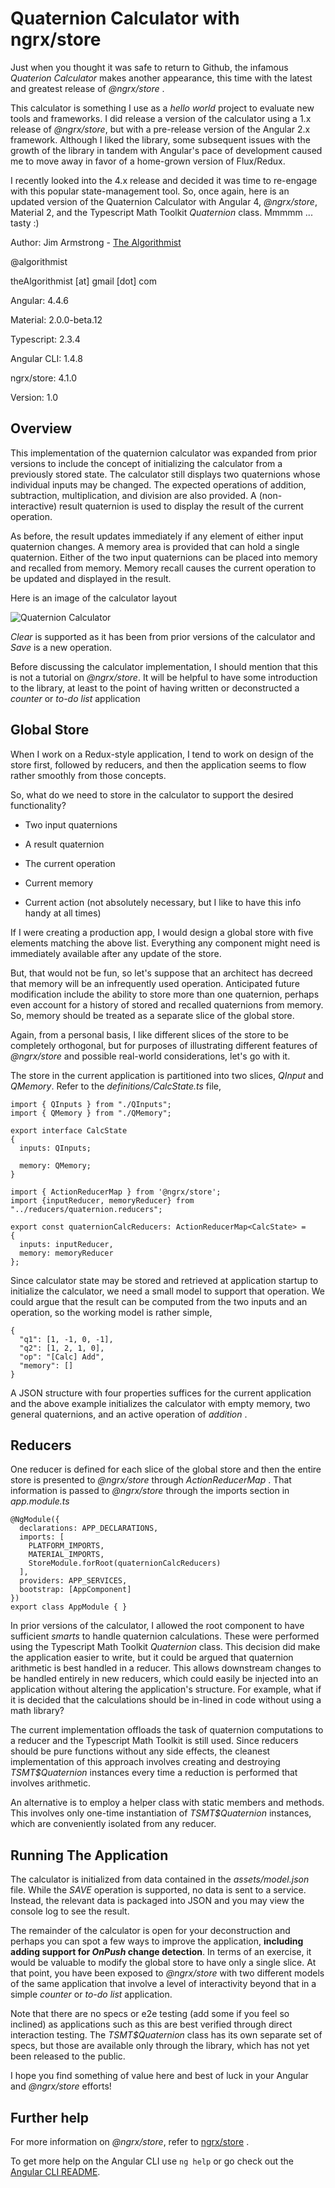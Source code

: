 # Quaternion Calculator with ngrx/store

Just when you thought it was safe to return to Github, the infamous _Quaterion Calculator_ makes another appearance, this time with the latest and greatest release of _@ngrx/store_ .  

This calculator is something I use as a _hello world_ project to evaluate new tools and frameworks.  I did release a version of the calculator using a 1.x release of _@ngrx/store_, but with a pre-release version of the Angular 2.x framework.  Although I liked the library, some subsequent issues with the growth of the library in tandem with Angular's pace of development caused me to move away in favor of a home-grown version of Flux/Redux.

I recently looked into the 4.x release and decided it was time to re-engage with this popular state-management tool.  So, once again, here is an updated version of the Quaternion Calculator with Angular 4, _@ngrx/store_, Material 2, and the Typescript Math Toolkit _Quaternion_ class.  Mmmmm ... tasty :)
 

Author:  Jim Armstrong - [The Algorithmist](https://www.linkedin.com/in/jimarmstrong)

@algorithmist

theAlgorithmist [at] gmail [dot] com

Angular: 4.4.6

Material: 2.0.0-beta.12

Typescript: 2.3.4

Angular CLI: 1.4.8

ngrx/store: 4.1.0

Version: 1.0

## Overview

This implementation of the quaternion calculator was expanded from prior versions to include the concept of initializing the calculator from a previously stored state.  The calculator still displays two quaternions whose individual inputs may be changed.  The expected operations of addition, subtraction, multiplication, and division are also provided.  A (non-interactive) result quaternion is used to display the result of the current operation.

As before, the result updates immediately if any element of either input quaternion changes.  A memory area is provided that can hold a single quaternion.  Either of the two input quaternions can be placed into memory and recalled from memory.  Memory recall causes the current operation to be updated and displayed in the result.

Here is an image of the calculator layout

![Quaternion Calculator](http://algorithmist.net/image/qc.png "Quaternion Calculator")

_Clear_ is supported as it has been from prior versions of the calculator and _Save_ is a new operation.

Before discussing the calculator implementation, I should mention that this is not a tutorial on _@ngrx/store_.  It will be helpful to have some introduction to the library, at least to the point of having written or deconstructed a _counter_ or _to-do list_ application


## Global Store

When I work on a Redux-style application, I tend to work on design of the store first, followed by reducers, and then the application seems to flow rather smoothly from those concepts.

So, what do we need to store in the calculator to support the desired functionality?

* Two input quaternions

* A result quaternion

* The current operation

* Current memory

* Current action (not absolutely necessary, but I like to have this info handy at all times)

If I were creating a production app, I would design a global store with five elements matching the above list.  Everything any component might need is immediately available after any update of the store.

But, that would not be fun, so let's suppose that an architect has decreed that memory will be an infrequently used operation.  Anticipated future modification include the ability to store more than one quaternion, perhaps even account for a history of stored and recalled quaternions from memory.  So, memory should be treated as a separate slice of the global store.

Again, from a personal basis, I like different slices of the store to be completely orthogonal, but for purposes of illustrating different features of _@ngrx/store_ and possible real-world considerations, let's go with it.

The store in the current application is partitioned into two slices, _QInput_ and _QMemory_.  Refer to the _definitions/CalcState.ts_ file,

```
import { QInputs } from "./QInputs";
import { QMemory } from "./QMemory";

export interface CalcState
{
  inputs: QInputs;

  memory: QMemory;
}

import { ActionReducerMap } from '@ngrx/store';
import {inputReducer, memoryReducer} from "../reducers/quaternion.reducers";

export const quaternionCalcReducers: ActionReducerMap<CalcState> =
{
  inputs: inputReducer,
  memory: memoryReducer
};
```

Since calculator state may be stored and retrieved at application startup to initialize the calculator, we need a small model to support that operation.  We could argue that the result can be computed from the two inputs and an operation, so the working model is rather simple,

```
{
  "q1": [1, -1, 0, -1],
  "q2": [1, 2, 1, 0],
  "op": "[Calc] Add",
  "memory": []
}
```

A JSON structure with four properties suffices for the current application and the above example initializes the calculator with empty memory, two general quaternions, and an active operation of _addition_ .


## Reducers

One reducer is defined for each slice of the global store and then the entire store is presented to _@ngrx/store_ through _ActionReducerMap<CalcState>_ .  That information is passed to _@ngrx/store_ through the imports section in _app.module.ts_

```
@NgModule({
  declarations: APP_DECLARATIONS,
  imports: [
    PLATFORM_IMPORTS,
    MATERIAL_IMPORTS,
    StoreModule.forRoot(quaternionCalcReducers)
  ],
  providers: APP_SERVICES,
  bootstrap: [AppComponent]
})
export class AppModule { }
``` 

In prior versions of the calculator, I allowed the root component to have sufficient _smarts_ to handle quaternion calculations.  These were performed using the Typescript Math Toolkit _Quaternion_ class.  This decision did make the application easier to write, but it could be argued that quaternion arithmetic is best handled in a reducer.  This allows downstream changes to be handled entirely in new reducers, which could easily be injected into an application without altering the application's structure.  For example, what if it is decided that the calculations should be in-lined in code without using a math library?

The current implementation offloads the task of quaternion computations to a reducer and the Typescript Math Toolkit is still used.  Since reducers should be pure functions without any side effects, the cleanest implementation of this approach involves creating and destroying _TSMT$Quaternion_ instances every time a reduction is performed that involves arithmetic.

An alternative is to employ a helper class with static members and methods.  This involves only one-time instantiation of _TSMT$Quaternion_ instances, which are conveniently isolated from any reducer.


## Running The Application

The calculator is initialized from data contained in the _assets/model.json_ file.  While the _SAVE_ operation is supported, no data is sent to a service.  Instead, the relevant data is packaged into JSON and you may view the console log to see the result.

The remainder of the calculator is open for your deconstruction and perhaps you can spot a few ways to improve the application, **including adding support for _OnPush_ change detection**.  In terms of an exercise, it would be valuable to modify the global store to have only a single slice.  At that point, you have been exposed to _@ngrx/store_ with two different models of the same application that involve a level of interactivity beyond that in a simple _counter_ or _to-do list_ application.

Note that there are no specs or e2e testing (add some if you feel so inclined) as applications such as this are best verified through direct interaction testing.  The _TSMT$Quaternion_ class has its own separate set of specs, but those are available only through the library, which has not yet been released to the public.

I hope you find something of value here and best of luck in your Angular and _@ngrx/store_ efforts!


## Further help

For more information on _@ngrx/store_, refer to [ngrx/store](https://github.com/ngrx/platform) .

To get more help on the Angular CLI use `ng help` or go check out the [Angular CLI README](https://github.com/angular/angular-cli/blob/master/README.md).

